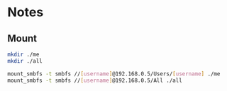 # Notes

## Mount

```bash
mkdir ./me
mkdir ./all

mount_smbfs -t smbfs //[username]@192.168.0.5/Users/[username] ./me
mount_smbfs -t smbfs //[username]@192.168.0.5/All ./all
```
